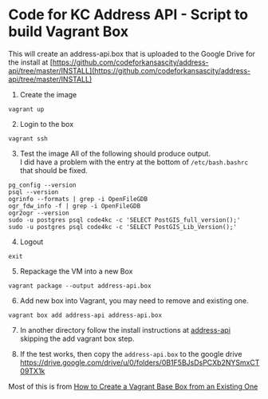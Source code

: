 # Code for KC Address API - Script to build Vagrant Box

This will create an address-api.box that is uploaded to the Google Drive for the install at 
[https://github.com/codeforkansascity/address-api/tree/master/INSTALL](https://github.com/codeforkansascity/address-api/tree/master/INSTALL)

1. Create the image

````
vagrant up
````

2. Login to the box

````
vagrant ssh
````

3. Test the image
All of the following should produce output.  
I did have a problem with the entry at the bottom of `/etc/bash.bashrc` that should be fixed.

````
pg_config --version
psql --version
ogrinfo --formats | grep -i OpenFileGDB
ogr_fdw_info -f | grep -i OpenFileGDB
ogr2ogr --version
sudo -u postgres psql code4kc -c 'SELECT PostGIS_full_version();'
sudo -u postgres psql code4kc -c 'SELECT PostGIS_Lib_Version();'
````

4. Logout

````
exit
````

5. Repackage the VM into a new Box

````
vagrant package --output address-api.box
````


6. Add new box into Vagrant, you may need to remove and existing one.

````
vagrant box add address-api address-api.box
````

7. In another directory follow the install instructions at [address-api](https://github.com/codeforkansascity/address-api/tree/master/INSTALL) skipping the add vagrant box step.

8. If the test works, then copy the `address-api.box` to the google drive https://drive.google.com/drive/u/0/folders/0B1F5BJsDsPCXb2NYSmxCT09TX1k


Most of this is from [How to Create a Vagrant Base Box from an Existing One](https://scotch.io/tutorials/how-to-create-a-vagrant-base-box-from-an-existing-one)
